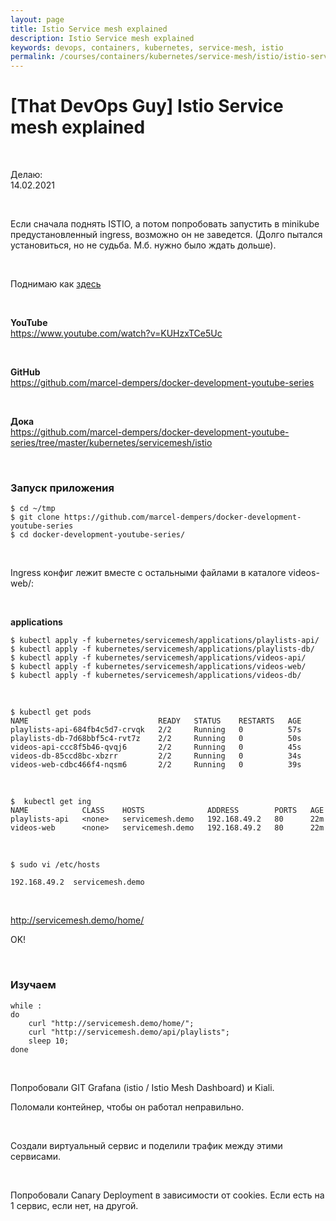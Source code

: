 ```yaml
---
layout: page
title: Istio Service mesh explained
description: Istio Service mesh explained
keywords: devops, containers, kubernetes, service-mesh, istio
permalink: /courses/containers/kubernetes/service-mesh/istio/istio-service-mesh-explained/
---
```


# [That DevOps Guy] Istio Service mesh explained

<br/>

Делаю:  
14.02.2021

<br/>

Если сначала поднять ISTIO, а потом попробовать запустить в minikube предустановленный ingress, возможно он не заведется. (Долго пытался установиться, но не судьба. М.б. нужно было ждать дольше).

<br/>

Поднимаю как <a href="//docs.k8s.ru/tools/containers/kubernetes/utils/service-mesh/istio/setup/">здесь</a>

<br/>

**YouTube**  
https://www.youtube.com/watch?v=KUHzxTCe5Uc

<br/>

**GitHub**  
https://github.com/marcel-dempers/docker-development-youtube-series

<br/>

**Дока**  
https://github.com/marcel-dempers/docker-development-youtube-series/tree/master/kubernetes/servicemesh/istio

<br/>

### Запуск приложения

```
$ cd ~/tmp
$ git clone https://github.com/marcel-dempers/docker-development-youtube-series
$ cd docker-development-youtube-series/
```

<br/>

Ingress конфиг лежит вместе с остальными файлами в каталоге videos-web/:

<br/>

**applications**

```
$ kubectl apply -f kubernetes/servicemesh/applications/playlists-api/
$ kubectl apply -f kubernetes/servicemesh/applications/playlists-db/
$ kubectl apply -f kubernetes/servicemesh/applications/videos-api/
$ kubectl apply -f kubernetes/servicemesh/applications/videos-web/
$ kubectl apply -f kubernetes/servicemesh/applications/videos-db/
```

<br/>

```
$ kubectl get pods
NAME                             READY   STATUS    RESTARTS   AGE
playlists-api-684fb4c5d7-crvqk   2/2     Running   0          57s
playlists-db-7d68bbf5c4-rvt7z    2/2     Running   0          50s
videos-api-ccc8f5b46-qvqj6       2/2     Running   0          45s
videos-db-85ccd8bc-xbzrr         2/2     Running   0          34s
videos-web-cdbc466f4-nqsm6       2/2     Running   0          39s
```

<br/>

```
$  kubectl get ing
NAME            CLASS    HOSTS              ADDRESS        PORTS   AGE
playlists-api   <none>   servicemesh.demo   192.168.49.2   80      22m
videos-web      <none>   servicemesh.demo   192.168.49.2   80      22m
```

<br/>

```
$ sudo vi /etc/hosts
```

```
192.168.49.2  servicemesh.demo
```

<br/>

http://servicemesh.demo/home/

OK!

<br/>

### Изучаем

```
while :
do
    curl "http://servicemesh.demo/home/";
    curl "http://servicemesh.demo/api/playlists";
    sleep 10;
done
```

<br/>

Попробовали GIT Grafana (istio / Istio Mesh Dashboard) и Kiali.

Поломали контейнер, чтобы он работал неправильно.

<br/>

Создали виртуальный сервис и поделили трафик между этими сервисами.

<br/>

Попробовали Canary Deployment в зависимости от cookies. Если есть на 1 сервис, если нет, на другой.
